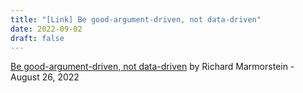 ```yaml
---
title: "[Link] Be good-argument-driven, not data-driven"
date: 2022-09-02
draft: false
---
```


[Be good-argument-driven, not data-driven](http://twitchard.github.io/posts/2022-08-26-metrics-schmetrics.html) by Richard Marmorstein - August 26, 2022

